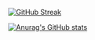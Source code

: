 [![GitHub Streak](http://github-readme-streak-stats.herokuapp.com?user=pomelo925&theme=cobalt&border_radius=10&date_format=%5BY.%5Dn.j&background=1B1E22&border=41220B)](https://git.io/streak-stats)

[![Anurag's GitHub stats](https://github-readme-stats.vercel.app/api?pomelo925=anuraghazra)](https://github.com/anuraghazra/github-readme-stats)
